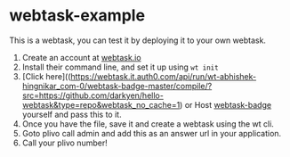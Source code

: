 # webtask-example

This is a webtask, you can test it by deploying it to your own webtask.

1. Create an account at [webtask.io](https://webtask.io)
2. Install their command line, and set it up using `wt init`
3. [Click here]((https://webtask.it.auth0.com/api/run/wt-abhishek-hingnikar_com-0/webtask-badge-master/compile/?src=https://github.com/darkyen/hello-webtask&type=repo&webtask_no_cache=1) or Host [webtask-badge](https://github.com/darkyen/webtask-badge/) yourself and pass this to it.
4. Once you have the file, save it and create a webtask using the wt cli.
5. Goto plivo call admin and add this as an answer url in your application.
6. Call your plivo number!
